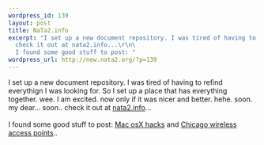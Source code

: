 ```yaml
--- 
wordpress_id: 139
layout: post
title: NaTa2.info
excerpt: "I set up a new document repository. I was tired of having to refind everythign I was looking for. So I set up a place that has everything together. wee. I am excited. now only if it was nicer and better. hehe. soon. my dear... soon.. \r\n\
  check it out at nata2.info...\r\n\
  I found some good stuff to post: "
wordpress_url: http://new.nata2.org/?p=139
---
```

I set up a new document repository. I was tired of having to refind everythign I was looking for. So I set up a place that has everything together. wee. I am excited. now only if it was nicer and better. hehe. soon. my dear... soon.. 
check it out at <a href="http://www.nata2.info">nata2.info</a>...<br/><br/>
I found some good stuff to post: <a href="http://nata2.info/geek/Misc/MacOS_X_Hacks.txt">Mac osX hacks</a> and <a href="http://nata2.info/geek/Misc/Chicago_802.11_Wireless_Points.txt">Chicago wireless access points</a>..
